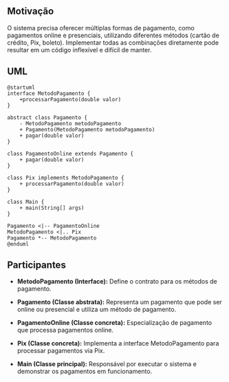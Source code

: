 
## Motivação
O sistema precisa oferecer múltiplas formas de pagamento, como pagamentos online e presenciais, utilizando diferentes métodos (cartão de crédito, Pix, boleto). Implementar todas as combinações diretamente pode resultar em um código inflexível e difícil de manter.

## UML

```plantuml
@startuml
interface MetodoPagamento {
    +processarPagamento(double valor)
}

abstract class Pagamento {
    - MetodoPagamento metodoPagamento
    + Pagamento(MetodoPagamento metodoPagamento)
    + pagar(double valor)
}

class PagamentoOnline extends Pagamento {
    + pagar(double valor)
}

class Pix implements MetodoPagamento {
    + processarPagamento(double valor)
}

class Main {
    + main(String[] args)
}

Pagamento <|-- PagamentoOnline
MetodoPagamento <|.. Pix
Pagamento *-- MetodoPagamento
@enduml
```

## Participantes

- **MetodoPagamento (Interface):** Define o contrato para os métodos de pagamento.
  
- **Pagamento (Classe abstrata):** Representa um pagamento que pode ser online ou presencial e utiliza um método de pagamento.

- **PagamentoOnline (Classe concreta):** Especialização de pagamento que processa pagamentos online.

- **Pix (Classe concreta):** Implementa a interface MetodoPagamento para processar pagamentos via Pix.

- **Main (Classe principal):** Responsável por executar o sistema e demonstrar os pagamentos em funcionamento.